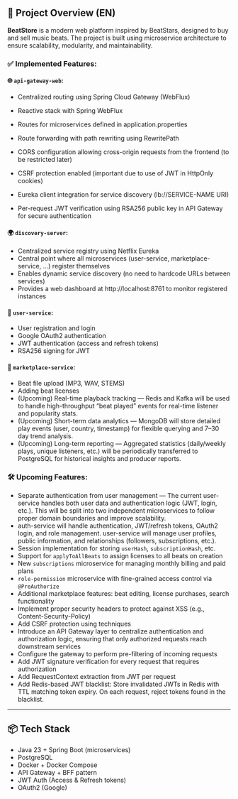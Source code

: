 ## 📌 Project Overview (EN)

**BeatStore** is a modern web platform inspired by BeatStars, designed to buy and sell music beats. The project is built using microservice architecture to ensure scalability, modularity, and maintainability.

### ✅ Implemented Features:

#### 🌐 `api-gateway-web`:
- Centralized routing using Spring Cloud Gateway (WebFlux)

- Reactive stack with Spring WebFlux

- Routes for microservices defined in application.properties

- Route forwarding with path rewriting using RewritePath

- CORS configuration allowing cross-origin requests from the frontend (to be restricted later)

- CSRF protection enabled (important due to use of JWT in HttpOnly cookies)

- Eureka client integration for service discovery (lb://SERVICE-NAME URI)
  
- Per-request JWT verification using RSA256 public key in API Gateway for secure authentication

#### 🌍 `discovery-server`:
- Centralized service registry using Netflix Eureka
- Central point where all microservices (user-service, marketplace-service, …) register themselves
- Enables dynamic service discovery (no need to hardcode URLs between services)
- Provides a web dashboard at http://localhost:8761
 to monitor registered instances

#### 🔐 `user-service`:
- User registration and login
- Google OAuth2 authentication
- JWT authentication (access and refresh tokens)
- RSA256 signing for JWT

#### 🛒 `marketplace-service`:
- Beat file upload (MP3, WAV, STEMS)
- Adding beat licenses
- (Upcoming) Real-time playback tracking — Redis and Kafka will be used to handle high-throughput “beat played” events for real-time listener and popularity stats.
- (Upcoming) Short-term data analytics — MongoDB will store detailed play events (user, country, timestamp) for flexible querying and 7–30 day trend analysis.
- (Upcoming) Long-term reporting — Aggregated statistics (daily/weekly plays, unique listeners, etc.) will be periodically transferred to PostgreSQL for historical insights and producer reports.

### 🛠️ Upcoming Features:
- Separate authentication from user management — The current user-service handles both user data and authentication logic (JWT, login, etc.). This will be split into two independent microservices to follow proper domain boundaries and improve scalability.
- auth-service will handle authentication, JWT/refresh tokens, OAuth2 login, and role management. user-service will manage user profiles, public information, and relationships (followers, subscriptions, etc.).
- Session implementation for storing `userHash`, `subscriptionHash`, etc.
- Support for `applyToAllBeats` to assign licenses to all beats on creation
- New `subscriptions` microservice for managing monthly billing and paid plans
- `role-permission` microservice with fine-grained access control via `@PreAuthorize`
- Additional marketplace features: beat editing, license purchases, search functionality
- Implement proper security headers to protect against XSS (e.g., Content-Security-Policy)
- Add CSRF protection using techniques
- Introduce an API Gateway layer to centralize authentication and authorization logic, ensuring that only authorized requests reach downstream services
- Configure the gateway to perform pre-filtering of incoming requests
- Add JWT signature verification for every request that requires authorization
- Add RequestContext extraction from JWT per request
- Add Redis-based JWT blacklist: Store invalidated JWTs in Redis with TTL matching token expiry. On each request, reject tokens found in the blacklist.

---

## 📦 Tech Stack

- Java 23 + Spring Boot (microservices)
- PostgreSQL
- Docker + Docker Compose
- API Gateway + BFF pattern
- JWT Auth (Access & Refresh tokens)
- OAuth2 (Google)
